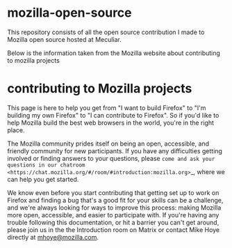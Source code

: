 # mozilla-open-source   
This repository consists of all the open source contribution I made to Mozilla open source hosted at Meculiar.

Below is the information taken from the Mozilla website about contributing to mozilla projects  

contributing to Mozilla projects
================================

This page is here to help you get from "I want to build Firefox"
to "I'm building my own Firefox" to "I can contribute to Firefox".
So if you'd like to help Mozilla build the best web browsers in the
world, you're in the right place.

The Mozilla community prides itself on being an open, accessible, and
friendly community for new participants. If you have any difficulties
getting involved or finding answers to your questions, please `come and
ask your questions in our
chatroom <https://chat.mozilla.org/#/room/#introduction:mozilla.org>`_,
where we can help you get started.

We know even before you start contributing that getting set up to work
on Firefox and finding a bug that's a good fit for your skills can be a
challenge, and we're always looking for ways to improve this process: making
Mozilla more open, accessible, and easier to participate with. If you're
having any trouble following this documentation, or hit a barrier you
can't get around, please join us in the the Introduction room on Matrix
or contact Mike Hoye directly at mhoye@mozilla.com.
